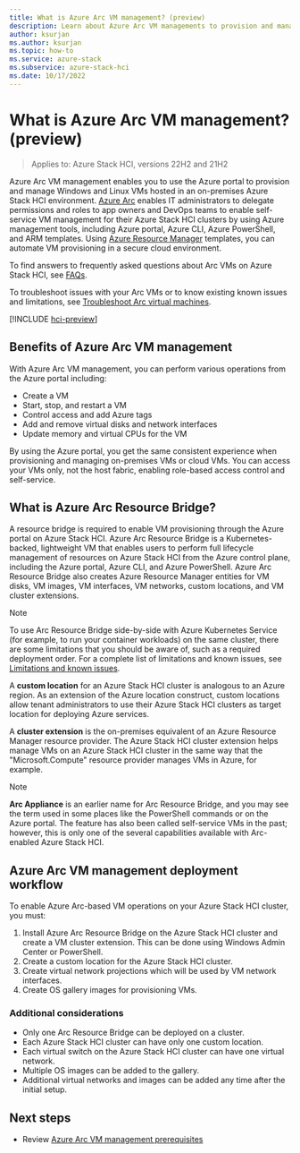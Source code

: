 ```yaml
---
title: What is Azure Arc VM management? (preview)
description: Learn about Azure Arc VM managements to provision and manage on-premises Windows and Linux virtual machines (VMs) running on Azure Stack HCI clusters (preview).
author: ksurjan
ms.author: ksurjan
ms.topic: how-to
ms.service: azure-stack
ms.subservice: azure-stack-hci
ms.date: 10/17/2022
---
```


# What is Azure Arc VM management? (preview)

> Applies to: Azure Stack HCI, versions 22H2 and 21H2

Azure Arc VM management enables you to use the Azure portal to provision and manage Windows and Linux VMs hosted in an on-premises Azure Stack HCI environment. [Azure Arc](https://azure.microsoft.com/services/azure-arc/) enables IT administrators to delegate permissions and roles to app owners and DevOps teams to enable self-service VM management for their Azure Stack HCI clusters by using Azure management tools, including Azure portal, Azure CLI, Azure PowerShell, and ARM templates. Using [Azure Resource Manager](/azure/azure-resource-manager/management/overview) templates, you can automate VM provisioning in a secure cloud environment.

To find answers to frequently asked questions about Arc VMs on Azure Stack HCI, see [FAQs](faqs-arc-enabled-vms.md).

To troubleshoot issues with your Arc VMs or to know existing known issues and limitations, see [Troubleshoot Arc virtual machines](troubleshoot-arc-enabled-vms.md).

[!INCLUDE [hci-preview](../../includes/hci-preview.md)]

## Benefits of Azure Arc VM management

With Azure Arc VM management, you can perform various operations from the Azure portal including:

- Create a VM
- Start, stop, and restart a VM
- Control access and add Azure tags
- Add and remove virtual disks and network interfaces
- Update memory and virtual CPUs for the VM

By using the Azure portal, you get the same consistent experience when provisioning and managing on-premises VMs or cloud VMs. You can access your VMs only, not the host fabric, enabling role-based access control and self-service.

## What is Azure Arc Resource Bridge?

A resource bridge is required to enable VM provisioning through the Azure portal on Azure Stack HCI. Azure Arc Resource Bridge is a Kubernetes-backed, lightweight VM that enables users to perform full lifecycle management of resources on Azure Stack HCI from the Azure control plane, including the Azure portal, Azure CLI, and Azure PowerShell. Azure Arc Resource Bridge also creates Azure Resource Manager entities for VM disks, VM images, VM interfaces, VM networks, custom locations, and VM cluster extensions.

  > [!NOTE]
  > To use Arc Resource Bridge side-by-side with Azure Kubernetes Service (for example, to run your container workloads) on the same cluster, there are some limitations that you should be aware of, such as a required deployment order. For a complete list of limitations and known issues, see [Limitations and known issues](troubleshoot-arc-enabled-vms.md#limitations-and-known-issues).  
    
A **custom location** for an Azure Stack HCI cluster is analogous to an Azure region. As an extension of the Azure location construct, custom locations allow tenant administrators to use their Azure Stack HCI clusters as target location for deploying Azure services.

A **cluster extension** is the on-premises equivalent of an Azure Resource Manager resource provider. The Azure Stack HCI cluster extension helps manage VMs on an Azure Stack HCI cluster in the same way that the "Microsoft.Compute" resource provider manages VMs in Azure, for example.

   > [!NOTE]
   > **Arc Appliance** is an earlier name for Arc Resource Bridge, and you may see the term used in some places like the PowerShell commands or on the Azure portal. The feature has also been called self-service VMs in the past; however, this is only one of the several capabilities available with Arc-enabled Azure Stack HCI.

## Azure Arc VM management deployment workflow

To enable Azure Arc-based VM operations on your Azure Stack HCI cluster, you must:

1. Install Azure Arc Resource Bridge on the Azure Stack HCI cluster and create a VM cluster extension. This can be done using Windows Admin Center or PowerShell.
1. Create a custom location for the Azure Stack HCI cluster.
1. Create virtual network projections which will be used by VM network interfaces.
1. Create OS gallery images for provisioning VMs.

### Additional considerations

- Only one Arc Resource Bridge can be deployed on a cluster.
- Each Azure Stack HCI cluster can have only one custom location.
- Each virtual switch on the Azure Stack HCI cluster can have one virtual network.
- Multiple OS images can be added to the gallery.
- Additional virtual networks and images can be added any time after the initial setup.

## Next steps

- Review [Azure Arc VM management prerequisites](azure-arc-vm-management-prerequisites.md)